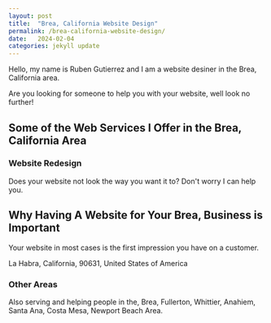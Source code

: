 ```yaml
---
layout: post
title:  "Brea, California Website Design"
permalink: /brea-california-website-design/
date:   2024-02-04
categories: jekyll update
---
```


Hello, my name is Ruben Gutierrez and I am a website desiner in the Brea, California area.

Are you looking for someone to help you with your website, well look no further!

## Some of the Web Services I Offer in the Brea, California Area

### Website Redesign
Does your website not look the way you want it to? Don't worry I can help you.

## Why Having A Website for Your Brea, Business is Important

Your website in most cases is the first impression you have on a customer.

La Habra, California, 90631, United States of America

### Other Areas
Also serving and helping people in the, Brea, Fullerton, Whittier, Anahiem, Santa Ana, Costa Mesa, Newport Beach Area.